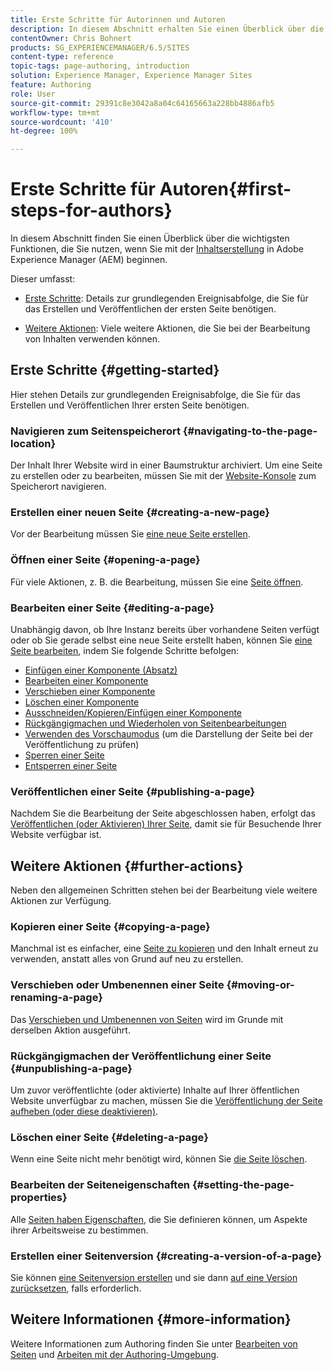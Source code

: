 ```yaml
---
title: Erste Schritte für Autorinnen und Autoren
description: In diesem Abschnitt erhalten Sie einen Überblick über die wichtigsten Funktionen, die Sie beim Verfassen von Inhalten mit Adobe Experience Manager (AEM) verwenden.
contentOwner: Chris Bohnert
products: SG_EXPERIENCEMANAGER/6.5/SITES
content-type: reference
topic-tags: page-authoring, introduction
solution: Experience Manager, Experience Manager Sites
feature: Authoring
role: User
source-git-commit: 29391c8e3042a8a04c64165663a228bb4886afb5
workflow-type: tm+mt
source-wordcount: '410'
ht-degree: 100%

---
```


# Erste Schritte für Autoren{#first-steps-for-authors}

In diesem Abschnitt finden Sie einen Überblick über die wichtigsten Funktionen, die Sie nutzen, wenn Sie mit der [Inhaltserstellung](/help/sites-authoring/author.md#concept-of-authoring-and-publishing) in Adobe Experience Manager (AEM) beginnen.

Dieser umfasst:

* [Erste Schritte](#getting-started): Details zur grundlegenden Ereignisabfolge, die Sie für das Erstellen und Veröffentlichen der ersten Seite benötigen.

* [Weitere Aktionen](#further-actions): Viele weitere Aktionen, die Sie bei der Bearbeitung von Inhalten verwenden können.

## Erste Schritte {#getting-started}

Hier stehen Details zur grundlegenden Ereignisabfolge, die Sie für das Erstellen und Veröffentlichen Ihrer ersten Seite benötigen.

### Navigieren zum Seitenspeicherort {#navigating-to-the-page-location}

Der Inhalt Ihrer Website wird in einer Baumstruktur archiviert. Um eine Seite zu erstellen oder zu bearbeiten, müssen Sie mit der [Website-Konsole](/help/sites-classic-ui-authoring/author-env-basic-handling.md#navigating-with-the-websites-console) zum Speicherort navigieren.

### Erstellen einer neuen Seite {#creating-a-new-page}

Vor der Bearbeitung müssen Sie [eine neue Seite erstellen](/help/sites-classic-ui-authoring/classic-page-author-manage-pages.md#creating-a-new-page).

### Öffnen einer Seite {#opening-a-page}

Für viele Aktionen, z. B. die Bearbeitung, müssen Sie eine [Seite öffnen](/help/sites-classic-ui-authoring/classic-page-author-manage-pages.md#opening-a-page-for-editing).

### Bearbeiten einer Seite {#editing-a-page}

Unabhängig davon, ob Ihre Instanz bereits über vorhandene Seiten verfügt oder ob Sie gerade selbst eine neue Seite erstellt haben, können Sie [eine Seite bearbeiten](/help/sites-classic-ui-authoring/classic-page-author-edit-content.md), indem Sie folgende Schritte befolgen:

* [Einfügen einer Komponente (Absatz)](/help/sites-classic-ui-authoring/classic-page-author-edit-content.md#inserting-a-component)
* [Bearbeiten einer Komponente](/help/sites-classic-ui-authoring/classic-page-author-edit-content.md#editing-a-component-content-and-properties)
* [Verschieben einer Komponente](/help/sites-classic-ui-authoring/classic-page-author-edit-content.md#moving-a-component)
* [Löschen einer Komponente](/help/sites-classic-ui-authoring/classic-page-author-edit-content.md#deleting-a-component)
* [Ausschneiden/Kopieren/Einfügen einer Komponente](/help/sites-classic-ui-authoring/classic-page-author-edit-content.md#cut-copy-paste-a-component)
* [Rückgängigmachen und Wiederholen von Seitenbearbeitungen](/help/sites-classic-ui-authoring/classic-page-author-edit-content.md#undoing-and-redoing-page-edits)
* [Verwenden des Vorschaumodus](/help/sites-classic-ui-authoring/classic-page-author-edit-content.md#previewing-pages) (um die Darstellung der Seite bei der Veröffentlichung zu prüfen)
* [Sperren einer Seite](/help/sites-classic-ui-authoring/classic-page-author-edit-content.md#locking-a-page)
* [Entsperren einer Seite](/help/sites-classic-ui-authoring/classic-page-author-edit-content.md#unlocking-a-page)

### Veröffentlichen einer Seite {#publishing-a-page}

Nachdem Sie die Bearbeitung der Seite abgeschlossen haben, erfolgt das [Veröffentlichen (oder Aktivieren) Ihrer Seite](/help/sites-classic-ui-authoring/classic-page-author-publish-pages.md#main-pars-title-10), damit sie für Besuchende Ihrer Website verfügbar ist.

## Weitere Aktionen {#further-actions}

Neben den allgemeinen Schritten stehen bei der Bearbeitung viele weitere Aktionen zur Verfügung.

### Kopieren einer Seite {#copying-a-page}

Manchmal ist es einfacher, eine [Seite zu kopieren](/help/sites-classic-ui-authoring/classic-page-author-manage-pages.md#copying-and-pasting-a-page) und den Inhalt erneut zu verwenden, anstatt alles von Grund auf neu zu erstellen.

### Verschieben oder Umbenennen einer Seite {#moving-or-renaming-a-page}

Das [Verschieben und Umbenennen von Seiten](/help/sites-classic-ui-authoring/classic-page-author-manage-pages.md#moving-or-renaming-page) wird im Grunde mit derselben Aktion ausgeführt.

### Rückgängigmachen der Veröffentlichung einer Seite {#unpublishing-a-page}

Um zuvor veröffentlichte (oder aktivierte) Inhalte auf Ihrer öffentlichen Website unverfügbar zu machen, müssen Sie die [Veröffentlichung der Seite aufheben (oder diese deaktivieren)](/help/sites-classic-ui-authoring/classic-page-author-publish-pages.md#unpublishing-a-page).

### Löschen einer Seite {#deleting-a-page}

Wenn eine Seite nicht mehr benötigt wird, können Sie [die Seite löschen](/help/sites-classic-ui-authoring/classic-page-author-manage-pages.md#deleting-a-page).

### Bearbeiten der Seiteneigenschaften {#setting-the-page-properties}

Alle [Seiten haben Eigenschaften](/help/sites-classic-ui-authoring/classic-page-author-edit-page-properties.md), die Sie definieren können, um Aspekte ihrer Arbeitsweise zu bestimmen.

### Erstellen einer Seitenversion {#creating-a-version-of-a-page}

Sie können [eine Seitenversion erstellen](/help/sites-classic-ui-authoring/classic-page-author-work-with-versions.md#creating-a-new-version) und sie dann [auf eine Version zurücksetzen](/help/sites-classic-ui-authoring/classic-page-author-work-with-versions.md#restoring-a-page-version-from-sidekick), falls erforderlich.

## Weitere Informationen {#more-information}

Weitere Informationen zum Authoring finden Sie unter [Bearbeiten von Seiten](/help/sites-classic-ui-authoring/classic-page-author.md) und [Arbeiten mit der Authoring-Umgebung](/help/sites-classic-ui-authoring/author-env.md).
